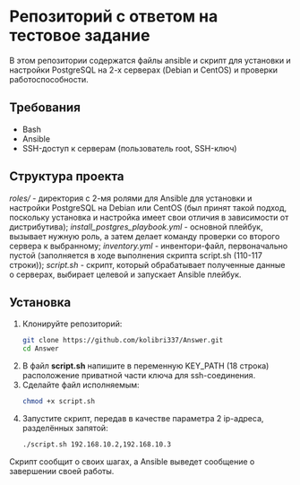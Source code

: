 # Репозиторий с ответом на тестовое задание

В этом репозитории содержатся файлы ansible и скрипт для установки и настройки 
PostgreSQL на 2-х серверах (Debian и CentOS) и проверки работоспособности.


## Требования

- Bash
- Ansible
- SSH-доступ к серверам (пользователь root, SSH-ключ)

## Структура проекта

*roles/* - директория с 2-мя ролями для Ansible для установки и настройки PostgreSQL на Debian или CentOS (был принят такой подход, поскольку установка и настройка имеет свои отличия в зависимости от дистрибутива);
*install_postgres_playbook.yml* - основной плейбук, вызывает нужную роль, а затем делает команду проверки со второго сервера к выбранному;
*inventory.yml* - инвентори-файл, первоначально пустой (заполняется в ходе выполнения скрипта script.sh (110-117 строки));
*script.sh* - скрипт, который обрабатывает полученные данные о серверах, выбирает целевой и запускает Ansible плейбук.

## Установка

1. Клонируйте репозиторий:
   ```bash
   git clone https://github.com/kolibri337/Answer.git
   cd Answer
   ```
2. В файл **script.sh** напишите в переменную KEY_PATH (18 строка) расположение приватной части ключа для ssh-соединения.
3. Сделайте файл исполняемым:
   ```bash
   chmod +x script.sh
   ```
4. Запустите скрипт, передав в качестве параметра 2 ip-адреса, разделённых запятой:
   ```bash
   ./script.sh 192.168.10.2,192.168.10.3
   ```
Скрипт сообщит о своих шагах, а Ansible выведет сообщение о завершении своей работы.

